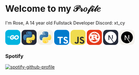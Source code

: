 <h1>Welcome to my 𝒫𝓇𝑜𝒻𝒾𝓁𝑒</h1>
<div>
<p>
I'm Rose, A 14 year old Fullstack Developer
Discord: xt_cy
</p>
<img src="https://raw.githubusercontent.com/tandpfun/skill-icons/main/icons/GoLang.svg" width="48" height="48" />
<img src="https://raw.githubusercontent.com/tandpfun/skill-icons/main/icons/Python-Dark.svg#gh-dark-mode-only" width="48" height="48" />
<img src="https://raw.githubusercontent.com/tandpfun/skill-icons/main/icons/Python-Light.svg#gh-light-mode-only" width="48" height="48" />
<img src="https://raw.githubusercontent.com/tandpfun/skill-icons/main/icons/TypeScript.svg" width="48" height="48" />
<img src="https://raw.githubusercontent.com/tandpfun/skill-icons/main/icons/JavaScript.svg" width="48" height="48" />
<img src="https://raw.githubusercontent.com/tandpfun/skill-icons/main/icons/Rust.svg" width="48" height="48" />
<img src="https://raw.githubusercontent.com/tandpfun/skill-icons/main/icons/NextJS-Dark.svg#gh-dark-mode-only" width="48" height="48" />
<img src="https://raw.githubusercontent.com/tandpfun/skill-icons/main/icons/NextJS-Light.svg#gh-light-mode-only" width="48" height="48" />

</div>

<h3>Spotify</h3>

[![spotify-github-profile](https://spotify-github-profile.kittinanx.com/api/view?uid=317i3qna3qspgkdezyakpqdaggly&cover_image=true&theme=natemoo-re&show_offline=true&background_color=121212&interchange=true&bar_color=b4befe&bar_color_cover=false)](https://spotify-github-profile.kittinanx.com/api/view?uid=317i3qna3qspgkdezyakpqdaggly&redirect=true)
